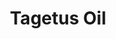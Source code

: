 ---
name: Tagetus Oil
title: Tagetus Oil
details:
  - detail:
      key: Packaging Size
      value: 5,25,200 Kg
  - detail:
      key: Usage/Application
      value: Fragrance,Flavour,Pharma
  - detail:
      key: Brand
      value: Natural Aroma
  - detail:
      key: Botanical Name
      value: Tagetes minuta
  - detail:
      key: Form
      value: Liquid
  - detail:
      key: Cas Number
      value: 8016-84-0
  - detail:
      key: Shelf Life
      value: 2 years
  - detail:
      key: Solubility
      value: Practically insoluble in water & alcohol,miscible with light petroleum.
  - detail:
      key: Purity
      value: 100% Natural
  - detail:
      key: Optical rotation
      value: 0.840 to 0.927 (at 20 deg C)
  - detail:
      key: Flash Point
      value: 63 deg C
  - detail:
      key: Source
      value: Flower of Tagetes plant
  - detail:
      key: FEMA No
      value: 3040
  - detail:
      key: EINECS No
      value: 294-862-7
  - detail:
      key: CAS No
      value: 8016-84-0
  - detail:
      key: Packaging Type
      value: Can,Barrel
showOnHome: false
thumbnail: https://5.imimg.com/data5/SELLER/Default/2021/12/XD/EW/SP/3823480/tagetus-oil-500x500.jpg
productImages:
  - https://ucarecdn.com/8213c725-21d0-4ac0-ad5e-c1975c20032b/
category: essential oils
---
